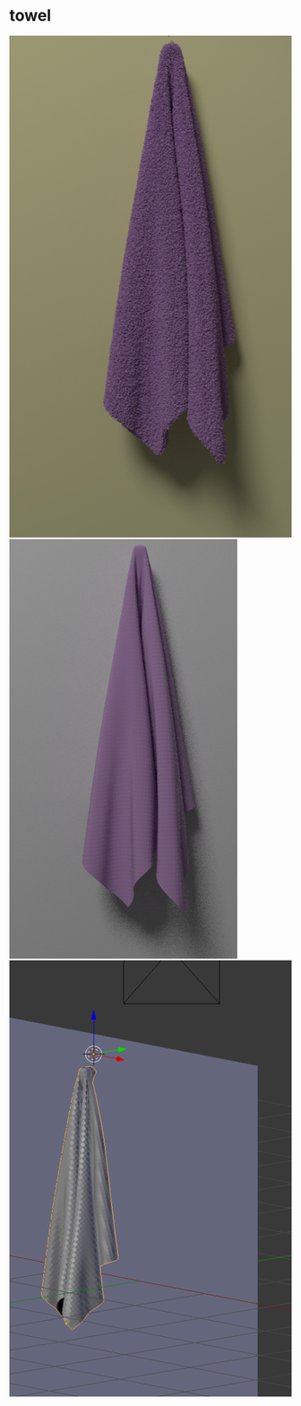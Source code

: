 # towel
![Donut Project](images/im3.png)
![Donut Project](images/im2.png)
![Donut Project](images/im1.png)
